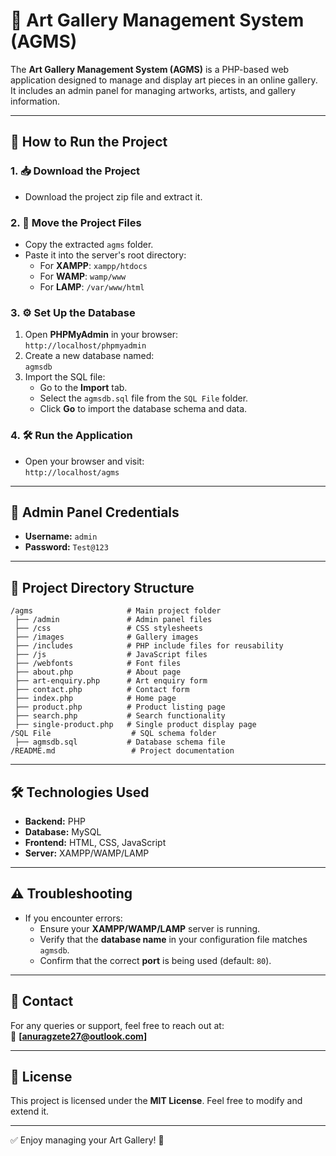 # 🎨 Art Gallery Management System (AGMS)

The **Art Gallery Management System (AGMS)** is a PHP-based web application designed to manage and display art pieces in an online gallery. It includes an admin panel for managing artworks, artists, and gallery information.

---

## 🚀 How to Run the Project

### 1. 📥 Download the Project
- Download the project zip file and extract it.

### 2. 📂 Move the Project Files
- Copy the extracted `agms` folder.
- Paste it into the server's root directory:
    - For **XAMPP**: `xampp/htdocs`
    - For **WAMP**: `wamp/www`
    - For **LAMP**: `/var/www/html`

### 3. ⚙️ Set Up the Database
1. Open **PHPMyAdmin** in your browser:  
   `http://localhost/phpmyadmin`
2. Create a new database named:  
   `agmsdb`
3. Import the SQL file:
    - Go to the **Import** tab.
    - Select the `agmsdb.sql` file from the `SQL File` folder.
    - Click **Go** to import the database schema and data.

### 4. 🛠️ Run the Application
- Open your browser and visit:  
  `http://localhost/agms`

---

## 🔑 Admin Panel Credentials

- **Username:** `admin`
- **Password:** `Test@123`

---

## 📁 Project Directory Structure
```
/agms                     # Main project folder  
 ├── /admin               # Admin panel files  
 ├── /css                 # CSS stylesheets  
 ├── /images              # Gallery images  
 ├── /includes            # PHP include files for reusability  
 ├── /js                  # JavaScript files  
 ├── /webfonts            # Font files  
 ├── about.php            # About page  
 ├── art-enquiry.php      # Art enquiry form  
 ├── contact.php          # Contact form  
 ├── index.php            # Home page  
 ├── product.php          # Product listing page  
 ├── search.php           # Search functionality  
 ├── single-product.php   # Single product display page  
/SQL File                  # SQL schema folder  
 ├── agmsdb.sql           # Database schema file  
/README.md                 # Project documentation  
```

---

## 🛠️ Technologies Used
- **Backend:** PHP
- **Database:** MySQL
- **Frontend:** HTML, CSS, JavaScript
- **Server:** XAMPP/WAMP/LAMP

---

## ⚠️ Troubleshooting
- If you encounter errors:
    - Ensure your **XAMPP/WAMP/LAMP** server is running.
    - Verify that the **database name** in your configuration file matches `agmsdb`.
    - Confirm that the correct **port** is being used (default: `80`).

---

## 📧 Contact
For any queries or support, feel free to reach out at:  
📩 **[anuragzete27@outlook.com]**

---

## 📄 License
This project is licensed under the **MIT License**. Feel free to modify and extend it.

---

✅ Enjoy managing your Art Gallery! 🎨

